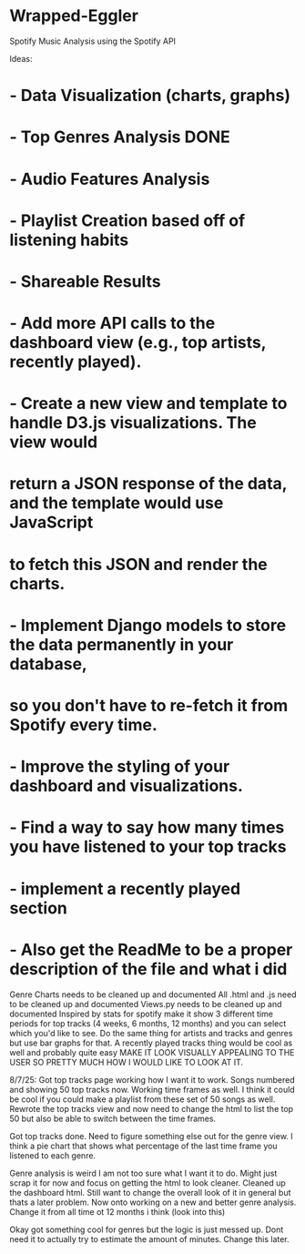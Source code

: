 # Wrapped-Eggler
Spotify Music Analysis using the Spotify API

Ideas:

# - Data Visualization (charts, graphs)
# - Top Genres Analysis DONE
# - Audio Features Analysis
# - Playlist Creation based off of listening habits
# - Shareable Results
# - Add more API calls to the dashboard view (e.g., top artists, recently played).
# - Create a new view and template to handle D3.js visualizations. The view would
#   return a JSON response of the data, and the template would use JavaScript
#   to fetch this JSON and render the charts.
# - Implement Django models to store the data permanently in your database,
#   so you don't have to re-fetch it from Spotify every time.
# - Improve the styling of your dashboard and visualizations.
# - Find a way to say how many times you have listened to your top tracks
# - implement a recently played section
# - Also get the ReadMe to be a proper description of the file and what i did


Genre Charts needs to be cleaned up and documented
All .html and .js need to be cleaned up and documented
Views.py needs to be cleaned up and documented
Inspired by stats for spotify make it show 3 different time periods for top tracks (4 weeks, 6 months, 12 months) and you can select which you'd like to see. Do the same thing for artists and tracks and genres but use bar graphs for that. 
A recently played tracks thing would be cool as well and probably quite easy
MAKE IT LOOK VISUALLY APPEALING TO THE USER SO PRETTY MUCH HOW I WOULD LIKE TO LOOK AT IT.

8/7/25:
Got top tracks page working how I want it to work. Songs numbered and showing 50 top tracks now. Working time frames as well. I think it could be cool if you could make a playlist from these set of 50 songs as well.
Rewrote the top tracks view and now need to change the html to list the top 50 but also be able to switch between the time frames.

Got top tracks done. Need to figure something else out for the genre view. I think a pie chart that shows what percentage of the last time frame you listened to each genre.

Genre analysis is weird I am not too sure what I want it to do. Might just scrap it for now and focus on getting the html to look cleaner.
Cleaned up the dashboard html. Still want to change the overall look of it in general but thats a later problem. 
Now onto working on a new and better genre analysis.
Change it from all time ot 12 months i think (look into this)

Okay got something cool for genres but the logic is just messed up. Dont need it to actually try to estimate the amount of minutes. Change this later.